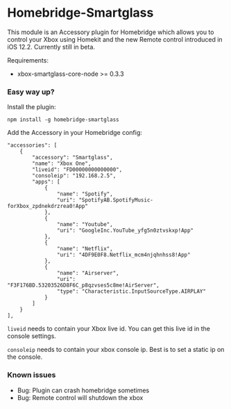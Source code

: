 # Homebridge-Smartglass

This module is an Accessory plugin for Homebridge which allows you to control your Xbox using Homekit and the new Remote control introduced in iOS 12.2.
Currently still in beta.

Requirements:
- xbox-smartglass-core-node >= 0.3.3

### Easy way up?

Install the plugin:

    npm install -g homebridge-smartglass

Add the Accessory in your Homebridge config:

    "accessories": [
        {
            "accessory": "Smartglass",
            "name": "Xbox One",
            "liveid": "FD00000000000000",
            "consoleip": "192.168.2.5",
            "apps": [
                {
                    "name": "Spotify",
                    "uri": "SpotifyAB.SpotifyMusic-forXbox_zpdnekdrzrea0!App"
                },
                {
                    "name": "Youtube",
                    "uri": "GoogleInc.YouTube_yfg5n0ztvskxp!App"
                },
                {
                    "name": "Netflix",
                    "uri": "4DF9E0F8.Netflix_mcm4njqhnhss8!App"
                },
                {
                    "name": "Airserver",
                    "uri": "F3F176BD.53203526D8F6C_p8qzvses5c8me!AirServer",
                    "type": "Characteristic.InputSourceType.AIRPLAY"
                }
            ]
        }
    ],

`liveid` needs to contain your Xbox live id. You can get this live id in the console settings.

`consoleip` needs to contain your xbox console ip. Best is to set a static ip on the console.

### Known issues

- Bug: Plugin can crash homebridge sometimes
- Bug: Remote control will shutdown the xbox
